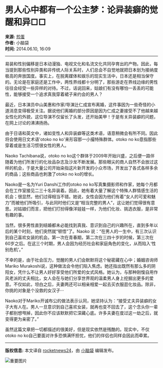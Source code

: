 # 男人心中都有一个公主梦：论异装癖的觉醒和异□□

**来源:** [煎蛋](http://jandan.net/p/52995)  
**作者:** 小脑袋  
**时间:** 2014.06.10, 16:09  

---

易装和性别偏移是日本动漫独、电视文化和名流文化共同孕育出的产物。因此，每当提到那些性别异类和非传统人际关系时，人们总会不自觉地就把日本划为接纳度极高的奔放国度。事实上，在脱离媒体和娱乐的现实生活中，日本还是相当保守的。无论是在家庭还是工作中，两性界线都十分明了，那些游走在界线边缘的男性往往会经受一些异样的对待。不过，话说回来，姑娘们有没有哪怕一丢丢的可能性，能够接受一个追求真我穿着裙子来约会的男人？

最近，日本演员中山美惠和作家/导演辻仁成宣布离婚，这件事因为一些奇怪的小道消息变得极受关注。据说他们离婚的部分原因是因为仁成之妻接受不了他越来越女性化的外貌，这位导演不仅留长了头发，还开始美甲！于是有关异装癖的问题，在网上讨论的沸沸扬扬。

由于日语和英文中，诸如变性人和异装癖等这类术语，语意稍微会有所不同。因此将会使用日文术语'otoko no ko'来形容那一小撮特殊群体。otoko no ko意指那些穿着或是生活习惯很女性的男人。

Naoko Tachibana说，otoko no ko这个群体于2009年开始兴盛，之后便一路伴随着为他们所发行的化妆品杂志及沙龙不断发展。那些眼尖的商人自然不会放过这样的机会，于是大量公司开始染指这片新开发的小众市场，开发出了各式各样多余的商品；这些商品也刺激了otoko no ko的增长。

Naoko是一名为Yuri Danshi工作的otoko no ko写真集摄影师和作家，她每个月都会在工作室接见二三十名异装着。因此，她有着大量了解这个特殊人群情感生活的机会；很显然，他们过得相当不错。她说，女性会因为他们有着“女人的可爱和魅力”而被他们所吸引，与此同时他们又是“相当完整的男人”，这让她们觉得很有意思。对姑娘们而言，把他们打扮得像洋娃娃一样，为他们化妆、挑选衣服，是非常有趣的事。

当然，很多男性直到结婚都未必能找到真我、意识到自己的兴趣所在，直到多年以后的某个时刻，他们突然就“顿悟”了。Naoko 说：“在男人的一生中，有三次认识到自己喜欢女装的机会。第一次在青春期，第二次在三四十岁的时候，第三次在60岁之后。在这三个时期，男人会因为经历社会和家庭角色的变化，从而陷入‘性别危机’。”

不幸的是，由于社会压力，觉醒的男人们会默默将这个秘密藏在心中；婚姻咨询师Mariko Murakoshi说，这种做法会令他们陷入焦虑。她还指出既然有那么多的阴阳女，凭什么不让男人好好享受他们所爱的女式风格。她认为，与那种刚愎自用作风老派的丈夫相比，女人会在与她们分享世界观的温柔男人身上挖掘出更多的爱意。不仅如此，坦白之后，夫妻两还可以相亲相爱一起去买衣服逛化妆品。除非，你挑的对象是个没救的女汉子···

Naoko对于Mariko开诚布公的做法表示认同，她坚持认为：“接受丈夫异装癖的女子大有人在。男人一旦意识到自己喜欢女装，就再也变不回去了，这个念头你一辈子都别想甩掉，因此你不应该默默把它深藏心底。许多夫妻在度过这一劫之后，就变得更为亲密了。”

虽然这篇文章把一切都描述的很美好，但是现实依然是残酷的。现实中，不仅otoko no ko自己要面对许多恐惧满怀担忧，他们的伴侣也同样会因此而牵累。

---

**版权信息:** 本文译自 [rocketnews24](//en.rocketnews24.com/2014/06/08/japan-begins-to-more-openly-discuss-crossdressing-men-in-heterosexual-relationships/)，由 [小脑袋](http://jandan.net/p/52995) 编辑发布。  

![重要图片](//img.toto.im/mw600/66b3de17gy1hxbbuguei6j21340lcq7d.jpg)